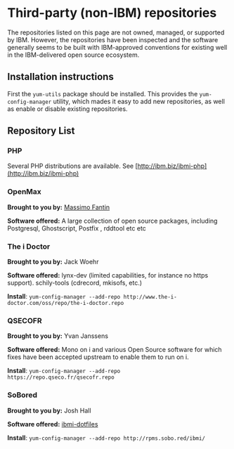# Third-party (non-IBM) repositories

The repositories listed on this page are not owned, managed, or supported by
IBM. However, the repositories have been inspected and the software
generally seems to be built with IBM-approved conventions for existing well in
the IBM-delivered open source ecosystem.

## Installation instructions

First the `yum-utils` package should be installed. This provides the
`yum-config-manager` utility, which mades it easy to add new repositories, as
well as enable or disable existing repositories.

## Repository List

### PHP

Several PHP distributions are available. See [http://ibm.biz/ibmi-php](http://ibm.biz/ibmi-php)

### OpenMax

**Brought to you by:** [Massimo Fantin](https://twitter.com/massimofantin)

**Software offered:** A large collection of open source packages, including Postgresql,
Ghostscript, Postfix , rddtool etc etc

### The i Doctor

**Brought to you by:** Jack Woehr

**Software offered:** lynx-dev (limited capabilities, for instance no https support).
schily-tools (cdrecord, mkisofs, etc.)

**Install**: `yum-config-manager --add-repo http://www.the-i-doctor.com/oss/repo/the-i-doctor.repo`

### QSECOFR

**Brought to you by:** Yvan Janssens

**Software offered:** Mono on i and various Open Source software for which fixes
have been accepted upstream to enable them to run on i.

**Install**: `yum-config-manager --add-repo https://repo.qseco.fr/qsecofr.repo`

### SoBored

**Brought to you by:** Josh Hall

**Software offered:** [ibmi-dotfiles](https://github.com/jbh/ibmi-dotfiles)

**Install**: `yum-config-manager --add-repo http://rpms.sobo.red/ibmi/`
